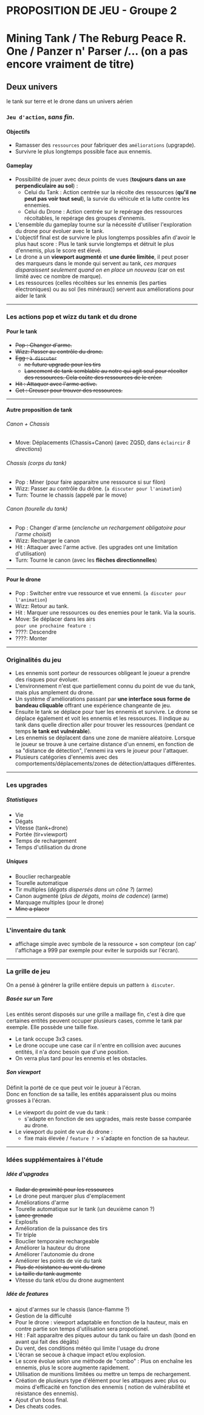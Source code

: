 # PROPOSITION DE JEU - Groupe 2

# Mining Tank / The Reburg Peace R. One / Panzer n' Parser /... (on a pas encore vraiment de titre)

## Deux univers
le tank sur terre et le drone dans un univers aérien

### `Jeu d'action`, *sans fin*.

#### Objectifs
- Ramasser des `ressources` pour fabriquer des `améliorations` (upgrapde).
- Survivre le plus longtemps possible face aux ennemis.

#### Gameplay
- Possibilité de jouer avec deux points de vues (**toujours dans un axe perpendiculaire au sol**) : 
    - Celui du Tank : Action centrée sur la récolte des ressources (**qu'il ne peut pas voir tout seul**), la survie du véhicule et la lutte contre les ennemies.
    - Celui du Drone : Action centrée sur le repérage des ressources récoltables, le repérage des groupes d'ennemis.
- L'ensemble du gameplay tourne sur la nécessité d'utiliser l'exploration du drone pour évoluer avec le tank. 
- L'objectif final est de survivre le plus longtemps possibles afin d'avoir le plus haut score : Plus le tank survie longtemps et détruit le plus d'ennemis, plus le score est élevé.
- Le drone a un **viewport augmenté** et **une durée limitée**, il peut poser des marqueurs dans le monde qui servent au tank, *ces marques disparaissent seulement quand on en place un nouveau* (car on est limité avec ce nombre de marque).
- Les ressources (celles récoltées sur les ennemis (les parties électroniques)  ou au sol (les minéraux)) servent aux améliorations pour aider le tank

---

### Les actions pop et wizz du tank et du drone

#### Pour le tank
- <strike>Pop : Changer d'arme.</strike>
- <strike>Wizz: Passer au contrôle du drone.</strike>
- <strike>Egg : `à discuter` </strike>
    - <strike>ne future upgrade pour les tirs </strike>
    - <strike>Lancement de tank semblable au notre qui agit seul pour récolter des ressources. Cela coûte des ressources de le créer.</strike>
- <strike>Hit : Attaquer avec l'arme active.</strike>
- <strike>Get : Creuser pour trouver des ressources.</strike>

---

#### Autre proposition de tank

###### Canon + Chassis
- Move: Déplacements (Chassis+Canon) (avec ZQSD, dans `éclaircir` *8 directions*)

###### Chassis (corps du tank)
- Pop : Miner (pour faire apparaitre une ressource si sur filon)
- Wizz: Passer au contrôle du drône. (`a discuter pour l'animation`)
- Turn: Tourne le chassis (appelé par le move)

###### Canon (tourelle du tank)
- Pop : Changer d'arme (*enclenche un rechargement obligatoire pour l'arme choisit*)
- Wizz: Recharger le canon
- Hit : Attaquer avec l'arme active. (les upgrades ont une limitation d'utilisation)
- Turn: Tourne le canon (avec les **flèches directionnelles**)

---

#### Pour le drone
- Pop : Switcher entre vue ressource et vue ennemi. (`a discuter pour l'animation`)
- Wizz: Retour au tank.
- Hit : Marquer une ressources ou des enemies pour le tank. Via la souris.
- Move: Se déplacer dans les airs<br/>
`pour une prochaine feature :`
- ????: Descendre
- ????: Monter

---

### Originalités du jeu

- Les ennemis sont porteur de ressources obligeant le joueur a prendre des risques pour évoluer.
- L'environnement n'est que partiellement connu du point de vue du tank, mais plus amplement du drone.
- Un système d'améliorations passant par **une interface sous forme de bandeau cliquable** offrant une expérience changeante de jeu.
- Ensuite le tank se déplace pour tuer les ennemis et survivre. Le drone se déplace également et voit les ennemis et les ressources. Il indique au tank dans quelle direction aller pour trouver les ressources (pendant ce temps **le tank est vulnérable**). 
- Les ennemis se déplacent dans une zone de manière aléatoire. Lorsque le joueur se trouve à une certaine distance d'un ennemi, en fonction de sa "distance de détection", l'ennemi ira vers le joueur pour l'attaquer.
- Plusieurs catégories d'ennemis avec des comportements/déplacements/zones de détection/attaques différentes.

---

### Les upgrades

##### Statistiques

 - Vie
 - Dégats
 - Vitesse (tank+drone)
 - Portée (tir+viewport)
 - Temps de rechargement
 - Temps d'utilisation du drone

##### Uniques

 - Bouclier rechargeable
 - Tourelle automatique
 - Tir multiples (*dégats dispersés dans un cône ?*) (arme)
 - Canon augmenté (*plus de dégats, moins de cadence*) (arme)
 - Marquage multiples (pour le drone)
 - <strike>Mine a placer</strike>

---

### L'inventaire du tank

 - affichage simple avec symbole de la ressource + son compteur (on cap' l'affichage a 999 par exemple pour eviter le surpoids sur l'écran).

---

### La grille de jeu

On a pensé à générer la grille entière depuis un pattern `à discuter`.

##### Basée sur un Tore

Les entités seront disposés sur une grille a maillage fin, c'est à dire que certaines entités peuvent occuper plusieurs cases, comme le tank par exemple. Elle possède une taille fixe.
- Le tank occupe 3x3 cases.
- Le drone occupe une case car il n'entre en collision avec aucunes entités, il n'a donc besoin que d'une position.
- On verra plus tard pour les ennemis et les obstacles.

##### Son viewport

Définit la porté de ce que peut voir le joueur à l'écran. <br/>
Donc en fonction de sa taille, les entités apparaissent plus ou moins grosses à l'écran.
- Le viewport du point de vue du tank :
    - s'adapte en fonction de ses upgrades, mais reste basse comparée au drone.
- Le viewport du point de vue du drone :
    - fixe mais élevée / `feature ? >` s'adapte en fonction de sa hauteur.

---

### Idées supplémentaires à l'étude

##### Idée d'upgrades
- <strike>Radar de proximité pour les ressources</strike>
- Le drone peut marquer plus d'emplacement
- Améliorations d'arme
- Tourelle automatique sur le tank (un deuxième canon ?)
- <strike>Lance grenade</strike>
- Explosifs
- Amélioration de la puissance des tirs
- Tir triple
- Bouclier temporaire rechargeable
- Améliorer la hauteur du drone
- Améliorer l'autonomie du drone
- Améliorer les points de vie du tank
- <strike>Plus de résistance au vent du drone</strike>
- <strike>La taille du tank augmente</strike>
- Vitesse du tank et/ou du drone augmentent

##### Idée de features
- ajout d'armes sur le chassis (lance-flamme ?)
- Gestion de la difficulté
- Pour le drone : viewport adaptable en fonction de la hauteur, mais en contre partie son temps d'utilisation sera propotionel.
- Hit : Fait apparaitre des piques autour du tank ou faire un dash (bond en avant qui fait des dégâts)
- Du vent, des conditions météo qui limite l'usage du drone
- L'écran se secoue à chaque impact et/ou explosion.
- Le score évolue selon une méthode de "combo" : Plus on enchaîne les ennemis, plus le score augmente rapidement.
- Utilisation de munitions limitées ou mettre un temps de rechargement.
- Création de plusieurs type d'élément pour les attaques avec plus ou moins d'efficacité en fonction des ennemis ( notion de vulnérabilité et résistance des ennemis).
- Ajout d'un boss final.
- Des cheats codes.


